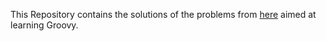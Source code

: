 This Repository contains the solutions of the problems from [here](https://adriann.github.io/programming_problems.html) aimed at learning Groovy.